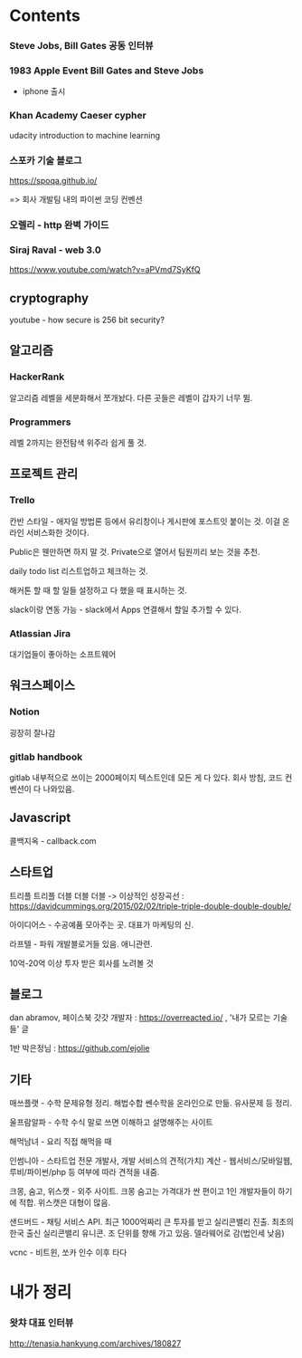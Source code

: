 # Contents



### Steve Jobs, Bill Gates 공동 인터뷰



### 1983 Apple Event Bill Gates and Steve Jobs



- iphone 출시



### Khan Academy Caeser cypher



udacity introduction to machine learning





### 스포카 기술 블로그

https://spoqa.github.io/

=> 회사 개발팀 내의 파이썬 코딩 컨벤션



### 오렐리 - http 완벽 가이드



### Siraj Raval - web 3.0

https://www.youtube.com/watch?v=aPVmd7SyKfQ





## cryptography

youtube - how secure is 256 bit security?





## 알고리즘

### HackerRank

알고리즘 레벨을 세분화해서 쪼개놨다. 다른 곳들은 레벨이 갑자기 너무 뜀.



### Programmers

레벨 2까지는 완전탐색 위주라 쉽게 풀 것.





## 프로젝트 관리

### Trello

칸반 스타일 - 애자일 방법론 등에서 유리창이나 게시판에 포스트잇 붙이는 것. 이걸 온라인 서비스화한 것이다.

Public은 웬만하면 하지 말 것. Private으로 열어서 팀원끼리 보는 것을 추천.

daily todo list 리스트업하고 체크하는 것.

해커톤 할 때 할 일들 설정하고 다 했을 때 표시하는 것.

slack이랑 연동 가능 - slack에서 Apps 연결해서 할일 추가할 수 있다.



### Atlassian Jira

대기업들이 좋아하는 소프트웨어





## 워크스페이스

### Notion

굉장히 잘나감



### gitlab handbook

gitlab 내부적으로 쓰이는 2000페이지 텍스트인데 모든 게 다 있다. 회사 방침, 코드 컨벤션이 다 나와있음.





## Javascript

콜백지옥 - callback.com



## 스타트업

트리플 트리플 더블 더블 더블 -> 이상적인 성장곡선 : <https://davidcummings.org/2015/02/02/triple-triple-double-double-double/>

아이디어스 - 수공예품 모아주는 곳. 대표가 마케팅의 신.

라프텔 - 파워 개발블로거들 있음. 애니관련.

10억-20억 이상 투자 받은 회사를 노려볼 것





## 블로그

dan abramov, 페이스북 갓갓 개발자 : https://overreacted.io/ , '내가 모르는 기술들' 글

1반 박은정님 : <https://github.com/ejolie>









## 기타

매쓰플랫 - 수학 문제유형 정리. 해법수합 쎈수학을 온라인으로 만듦. 유사문제 등 정리.

울프람알파 - 수학 수식 말로 쓰면 이해하고 설명해주는 사이트

해먹남녀 - 요리 직접 해먹을 때

인썸니아 - 스타트업 전문 개발사, 개발 서비스의 견적(가치) 계산 - 웹서비스/모바일웹, 루비/파이썬/php 등 여부에 따라 견적을 내줌.

크몽, 숨고, 위스캣 - 외주 사이트. 크몽 숨고는 가격대가 싼 편이고 1인 개발자들이 하기에 적합. 위스캣은 대형이 많음.

샌드버드 - 채팅 서비스 API. 최근 1000억짜리 큰 투자를 받고 실리콘밸리 진출. 최초의 한국 출신 실리콘밸리 유니콘. 조 단위를 향해 가고 있음. 델라웨어로 감(법인세 낮음)

vcnc - 비트윈, 쏘카 인수 이후 타다



# 내가 정리

### 왓챠 대표 인터뷰

http://tenasia.hankyung.com/archives/180827